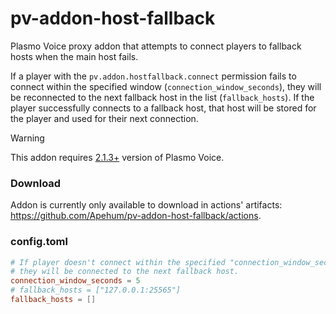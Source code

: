 # pv-addon-host-fallback
Plasmo Voice proxy addon that attempts to connect players to fallback hosts when the main host fails.

If a player with the `pv.addon.hostfallback.connect` permission fails to connect within the specified window (`connection_window_seconds`),
they will be reconnected to the next fallback host in the list (`fallback_hosts`).
If the player successfully connects to a fallback host, that host will be stored for the player and used for their next connection. 

> [!WARNING]  
> This addon requires [2.1.3+](https://github.com/plasmoapp/plasmo-voice/releases/tag/2.1.3-SNAPSHOT) version of Plasmo Voice.

### Download
Addon is currently only available to download in actions' artifacts: https://github.com/Apehum/pv-addon-host-fallback/actions.

### config.toml
```toml
# If player doesn't connect within the specified "connection_window_seconds",
# they will be connected to the next fallback host.
connection_window_seconds = 5
# fallback_hosts = ["127.0.0.1:25565"]
fallback_hosts = []
```